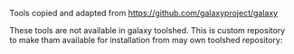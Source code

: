 Tools copied and adapted from https://github.com/galaxyproject/galaxy

These tools are not available in galaxy toolshed. This is custom repository to make tham available for installation from may own toolshed repository:







